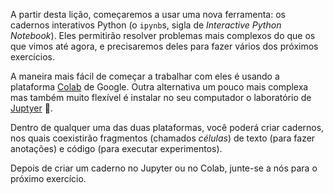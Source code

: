 A partir desta lição, começaremos a usar uma nova ferramenta: os cadernos interativos Python (o `ipynb`s,  sigla de _Interactive Python Notebook_). Eles permitirão resolver problemas mais complexos do que os que vimos até agora, e precisaremos deles para fazer vários dos próximos exercícios.

A maneira mais fácil de começar a trabalhar com eles é usando a plataforma
 [Colab](https://colab.research.google.com) de Google. Outra alternativa um pouco mais complexa mas também muito flexível é instalar no seu  computador o laboratório de [Juptyer](https://jupyter.org/install) 🔬. 


Dentro de qualquer uma das duas plataformas, você poderá criar cadernos, nos quais coexistirão fragmentos (chamados _células_) de texto (para fazer anotações) e código (para executar experimentos).

Depois de criar um caderno no Jupyter ou no Colab, junte-se a nós para o próximo exercício.